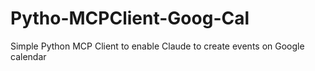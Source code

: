 # Pytho-MCPClient-Goog-Cal
Simple Python MCP Client to enable Claude to create events on Google calendar
